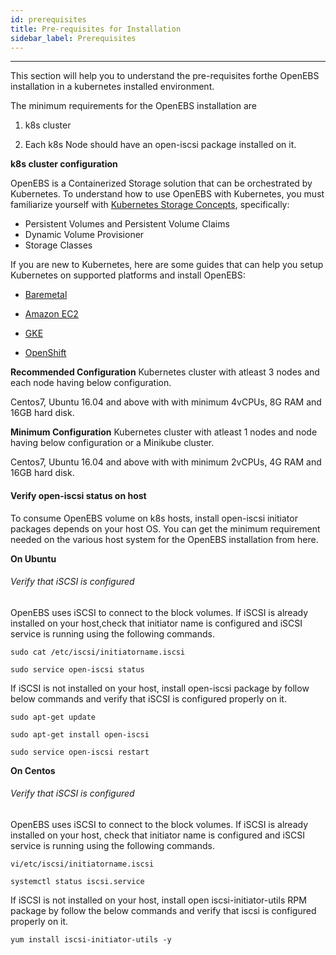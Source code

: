 ```yaml
---
id: prerequisites
title: Pre-requisites for Installation
sidebar_label: Prerequisites
---
```


------

This section will help you to understand the pre-requisites forthe OpenEBS installation in a kubernetes installed environment.

The minimum requirements for the OpenEBS installation are

1.  k8s cluster

2. Each k8s Node should have an open-iscsi package installed on it.


**k8s cluster configuration**

OpenEBS is a Containerized Storage solution that can be orchestrated by  Kubernetes. To understand how to use OpenEBS with Kubernetes, you must familiarize yourself with [Kubernetes Storage Concepts](https://kubernetes.io/docs/concepts/storage/persistent-volumes/), specifically:

- Persistent Volumes and Persistent Volume Claims
- Dynamic Volume Provisioner
- Storage Classes



If you are new to Kubernetes, here are some guides that can help you setup Kubernetes on supported platforms and install OpenEBS:

- [Baremetal](https://docs.openebs.io/docs/onpremise.html#running-the-setup-on-ubuntu-1604)

- [Amazon EC2](https://docs.openebs.io/docs/cloudsolutions.html#amazon-cloud)

- [GKE](https://docs.openebs.io/docs/cloudsolutions.html#google-cloud)

- [OpenShift](https://docs.openebs.io/docs/openshift.html)


**Recommended Configuration**
Kubernetes cluster with atleast 3 nodes and each node having below configuration.

Centos7, Ubuntu 16.04 and above with with minimum 4vCPUs, 8G RAM and 16GB hard disk. 

**Minimum Configuration**
Kubernetes cluster with atleast 1 nodes and node having below configuration or a Minikube cluster.

Centos7, Ubuntu 16.04 and above with with minimum 2vCPUs, 4G RAM and 16GB hard disk. 



#### **Verify open-iscsi status on host**

To consume OpenEBS volume on k8s hosts, install open-iscsi initiator packages depends on your host OS. You can get the minimum requirement needed on the various host system for the OpenEBS installation from here.

**On Ubuntu**

###### Verify that iSCSI is configured

OpenEBS uses iSCSI to connect to the block volumes. If iSCSI is already installed on your host,check that initiator name is configured and iSCSI service is running using the following commands.

```
sudo cat /etc/iscsi/initiatorname.iscsi
```

```
sudo service open-iscsi status
```

 

If iSCSI is not installed on your host, install open-iscsi package by follow below commands and verify that iSCSI is configured properly on it.

```
sudo apt-get update
```

```
sudo apt-get install open-iscsi
```

```
sudo service open-iscsi restart
```



**On Centos**

###### Verify that iSCSI is configured

OpenEBS uses iSCSI to connect to the block volumes. If iSCSI is already installed on your host, check that initiator name is configured and iSCSI service is running using the following commands.

```
vi/etc/iscsi/initiatorname.iscsi
```

```
systemctl status iscsi.service
```

 

If iSCSI is not installed on your host, install open iscsi-initiator-utils RPM package by follow the below commands and verify that iscsi is configured properly on it.

 

```
yum install iscsi-initiator-utils -y
```

 

 

<!-- Hotjar Tracking Code for https://docs.openebs.io -->
<script>
   (function(h,o,t,j,a,r){
       h.hj=h.hj||function(){(h.hj.q=h.hj.q||[]).push(arguments)};
       h._hjSettings={hjid:785693,hjsv:6};
       a=o.getElementsByTagName('head')[0];
       r=o.createElement('script');r.async=1;
       r.src=t+h._hjSettings.hjid+j+h._hjSettings.hjsv;
       a.appendChild(r);
   })(window,document,'https://static.hotjar.com/c/hotjar-','.js?sv=');
</script>
